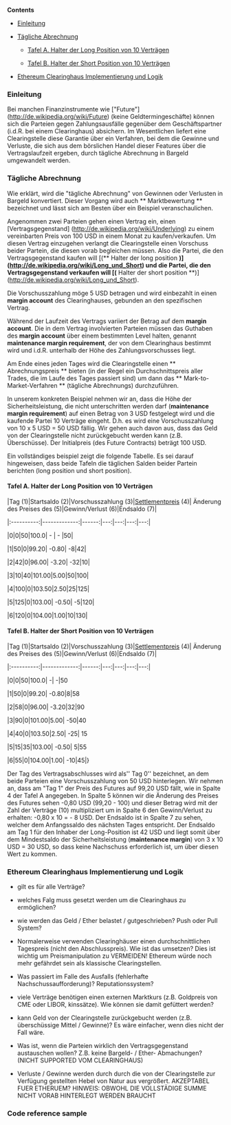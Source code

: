 <!-- START doctoc generated TOC please keep comment here to allow auto update -->

<!-- DON'T EDIT THIS SECTION, INSTEAD RE-RUN doctoc TO UPDATE -->

**Contents**



- [Einleitung](#einleitung)

- [Tägliche Abrechnung](#t%C3%A4gliche-abrechnung)

  - [Tafel A. Halter der Long Position von 10 Verträgen](#tafel-a-halter-der-long-position-von-10-vertr%C3%A4gen)

  - [Tafel B. Halter der Short Position von 10 Verträgen](#tafel-b-halter-der-short-position-von-10-vertr%C3%A4gen)

- [Ethereum Clearinghaus Implementierung und Logik](#ethereum-clearinghaus-implementierung-und-logik)



<!-- END doctoc generated TOC please keep comment here to allow auto update -->



### Einleitung

Bei manchen Finanzinstrumente wie ["Future"] (http://de.wikipedia.org/wiki/Future) (keine Geldtermingeschäfte) können sich die Parteien gegen Zahlungsausfälle gegenüber dem  Geschäftspartner (i.d.R. bei einem Clearinghaus) absichern. Im Wesentlichen liefert eine Clearingstelle diese Garantie über ein Verfahren, bei dem die Gewinne und Verluste, die sich aus dem börslichen Handel dieser Features über die Vertragslaufzeit ergeben, durch tägliche Abrechnung in Bargeld umgewandelt werden.

### Tägliche Abrechnung

Wie erklärt, wird die "tägliche Abrechnung" von Gewinnen oder Verlusten in Bargeld konvertiert. Dieser Vorgang wird auch ** Marktbewertung ** bezeichnet und lässt sich am Besten über ein Beispiel veranschaulichen.

Angenommen zwei Parteien gehen einen Vertrag ein, einen [Vertragsgegenstand] (http://de.wikipedia.org/wiki/Underlying) zu einem vereinbarten Preis von 100 USD in einem Monat zu kaufen/verkaufen. Um diesen Vertrag einzugehen verlangt die Clearingstelle einen Vorschuss beider Partein, die diesen vorab begleichen müssen. Also die Partei, die den Vertragsgegenstand kaufen will [(** Halter der long position **)] (http://de.wikipedia.org/wiki/Long_und_Short) und die Partei, die den Vertragsgegenstand verkaufen will [(** Halter der short position **)] (http://de.wikipedia.org/wiki/Long_und_Short).

Die Vorschusszahlung möge 5 USD betragen und wird einbezahlt in einen **margin account** des Clearinghauses, gebunden an den spezifischen Vertrag.

Während der Laufzeit des Vertrags variiert der Betrag auf dem **margin account**. Die in dem Vertrag involvierten Parteien müssen das Guthaben des **margin account** über einem bestimmten Level halten, genannt **maintenance margin requirement**,  der von dem Clearinghaus bestimmt wird und i.d.R. unterhalb der Höhe des Zahlungsvorschusses liegt.

Am Ende eines jeden Tages wird die Clearingstelle einen ** Abrechnungspreis ** bieten (in der Regel ein Durchschnittspreis aller Trades, die im Laufe des Tages passiert sind) um dann das ** Mark-to-Market-Verfahren ** (tägliche Abrechnungs) durchzuführen.

In unserem konkreten Beispiel nehmen wir an, dass die Höhe der Sicherheitsleistung, die nicht unterschritten werden darf (**maintenance margin requirement**) auf einen Betrag von 3 USD festgelegt wird und die kaufende Partei 10 Verträge eingeht. D.h. es wird eine Vorschusszahlung von 10 x 5 USD = 50 USD fällig. Wir gehen auch davon aus, dass das Geld von der Clearingstelle nicht zurückgebucht werden kann (z.B. Überschüsse). Der Initialpreis (des Future Contracts) beträgt 100 USD.

Ein vollständiges beispiel zeigt die folgende Tabelle. Es sei darauf hingeweisen, dass beide Tafeln die täglichen Salden beider Partein berichten (long position und short position).

#### Tafel A. Halter der Long Position von 10 Verträgen

|Tag (1)|Startsaldo (2)|Vorschusszahlung (3)|[Settlementpreis](http://boerse.ard.de/boersenwissen/boersenlexikon/settlement-preis-100.html) (4)| Änderung des Preises des  (5)|Gewinn/Verlust (6)|Endsaldo (7)|

|:----------:|-------------:|------:|---:|---:|---:|---:|

|0|0|50|100.0| - | - |50|

|1|50|0|99.20| -0.80| -8|42|

|2|42|0|96.00| -3.20| -32|10|

|3|10|40|101.00|5.00|50|100|

|4|100|0|103.50|2.50|25|125|

|5|125|0|103.00| -0.50| -5|120|

|6|120|0|104.00|1.00|10|130|

#### Tafel B. Halter der Short Position von 10 Verträgen

|Tag (1)|Startsaldo (2)|Vorschusszahlung (3)|[Settlementpreis](http://boerse.ard.de/boersenwissen/boersenlexikon/settlement-preis-100.html) (4)| Änderung des Preises des  (5)|Gewinn/Verlust (6)|Endsaldo (7)|

|:----------:|-------------:|------:|---:|---:|---:|---:|

|0|0|50|100.0| -| -|50

|1|50|0|99.20| -0.80|8|58

|2|58|0|96.00| -3.20|32|90

|3|90|0|101.00|5.00| -50|40

|4|40|0|103.50|2.50| -25| 15

|5|15|35|103.00| -0.50| 5|55

|6|55|0|104.00|1.00| -10|45|}

Der Tag des Vertragsabschlusses wird als'' Tag 0'' bezeichnet, an dem beide Parteien eine Vorschusszahlung von 50 USD hinterlegen. Wir nehmen an, dass am "Tag 1" der Preis des Futures auf 99,20 USD fällt, wie in Spalte 4 der Tafel A angegeben. In Spalte 5 können wir die Änderung des Preises des Futures sehen -0,80 USD (99,20 - 100) und dieser Betrag wird mit der Zahl der Verträge (10) multipliziert um in Spalte 6 den Gewinn/Verlust zu erhalten: -0,80 x 10 = - 8 USD. Der Endsaldo ist in Spalte 7 zu sehen, welcher dem Anfangssaldo des nächsten Tages entspricht. Der Endsaldo am Tag 1 für den Inhaber der Long-Position ist 42 USD und liegt somit über dem Mindestsaldo der Sicherheitsleistung (**maintenance margin**) von 3 x 10 USD = 30 USD, so dass keine Nachschuss erforderlich ist, um über diesen Wert zu kommen.

### Ethereum Clearinghaus Implementierung und Logik

* gilt es für alle Verträge? 

* welches Falg muss gesetzt werden um die Clearinghaus zu ermöglichen? 

* wie werden das Geld / Ether belastet / gutgeschrieben? Push oder Pull System? 

* Normalerweise verwenden Clearinghäuser einen durchschnittlichen Tagespreis (nicht den Abschlusspreis). Wie ist das umsetzen? Dies ist wichtig um Preismanipulation zu VERMEIDEN! Ethereum würde noch mehr gefährdet sein als klassische Clearingstellen. 

* Was passiert im Falle des Ausfalls (fehlerhafte Nachschussaufforderung)? Reputationssystem? 

* viele Verträge benötigen einen externen Marktkurs (z.B. Goldpreis von CME oder LIBOR, kinssätze). Wie können sie damit gefüttert werden? 

* kann Geld von der Clearingstelle zurückgebucht werden (z.B. überschüssige Mittel / Gewinne)? Es wäre einfacher, wenn dies nicht der Fall wäre. 

* Was ist, wenn die Parteien wirklich den Vertragsgegenstand austauschen wollen? Z.B.  keine Bargeld- / Ether- Abmachungen? (NICHT SUPPORTED VOM CLEARINGHAUS) 

* Verluste / Gewinne werden durch durch die von der Clearingstelle zur Verfügung gestellten  Hebel von Natur aus vergrößert. AKZEPTABEL FUER ETHERUEM? HINWEIS: OBWOHL DIE VOLLSTÄDIGE SUMME NICHT VORAB HINTERLEGT WERDEN BRAUCHT

### Code reference sample
